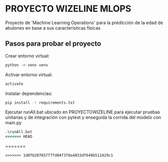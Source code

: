 # PROYECTO WIZELINE MLOPS 
Proyecto de 'Machine Learning Operations' para la predicción de la edad de abulones en base a sus características físicas

## Pasos para probar el proyecto

Crear entorno virtual:

```cmd
python -m venv venv
```

Activar entorno virtual:

```cmd
activate
```

Instalar dependencias:

```cmd
pip install -r requirements.txt
```

Ejecutar runAll.bat ubicado en PROYECTOWIZELINE para ejecutar pruebas unitarias y de integración con pytest y enseguida la corrida del modelo con main.py

```cmd
.\runAll.bat
<<<<<<< HEAD
```
=======
```
>>>>>>> 1d0fb207657f7fd04f3f0a4033df649b512429c1
